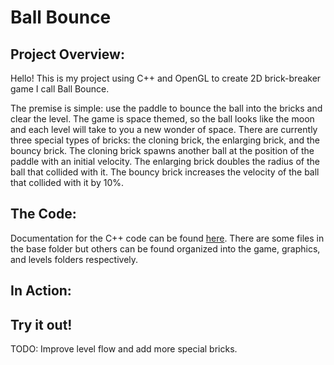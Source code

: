 # Ball Bounce

## Project Overview:
Hello! This is my project using C++ and OpenGL to create 2D brick-breaker game I call Ball Bounce. 

The premise is simple: use the paddle to bounce the ball into the bricks and clear the level. The game is space themed, so the ball looks like the moon and each level will take to you a new wonder of space.
There are currently three special types of bricks: the cloning brick, the enlarging brick, and the bouncy brick. The cloning brick spawns another ball at the position of the paddle with an initial velocity.
The enlarging brick doubles the radius of the ball that collided with it. The bouncy brick increases the velocity of the ball that collided with it by 10%.

## The Code:

Documentation for the C++ code can be found [here](./ball-bounce/BallBounce). There are some files in the base folder but others can be found organized into the game, graphics, and levels folders respectively.

## In Action:

## Try it out!

TODO: Improve level flow and add more special bricks.
